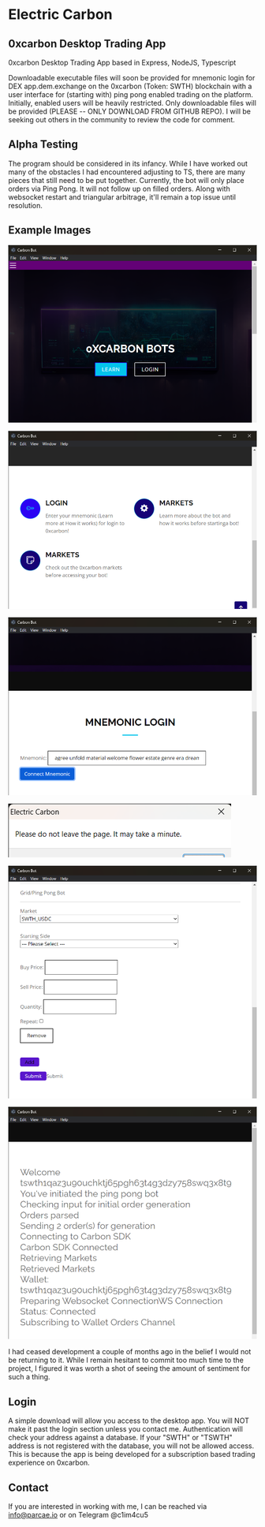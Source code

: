 # Electric Carbon

## 0xcarbon Desktop Trading App
0xcarbon Desktop Trading App based in Express, NodeJS, Typescript

Downloadable executable files will soon be provided for mnemonic login for DEX app.dem.exchange on the 0xcarbon (Token: SWTH) blockchain with a user interface for (starting with) ping pong enabled trading on the platform. Initially, enabled users will be heavily restricted. Only downloadable files will be provided (PLEASE -- ONLY DOWNLOAD FROM GITHUB REPO). I will be seeking out others in the community to review the code for comment.

## Alpha Testing
The program should be considered in its infancy. While I have worked out many of the obstacles I had encountered adjusting to TS, there are many pieces that still need to be put together. Currently, the bot will only place orders via Ping Pong. It will not follow up on filled orders. Along with websocket restart and triangular arbitrage, it'll remain a top issue until resolution.

## Example Images

![alt text](https://github.com/c1im4cu5/0xcarbon_Desktop_Trading_App/blob/main/img/Carbon%20Bot%2001.png)

![alt text](https://github.com/c1im4cu5/0xcarbon_Desktop_Trading_App/blob/main/img/Carbon%20Bot%2002.png)

![alt text](https://github.com/c1im4cu5/0xcarbon_Desktop_Trading_App/blob/main/img/Carbon%20Bot%2004.png)

![alt text](https://github.com/c1im4cu5/0xcarbon_Desktop_Trading_App/blob/main/img/Carbon%20Bot%2005.png)

![alt text](https://github.com/c1im4cu5/0xcarbon_Desktop_Trading_App/blob/main/img/Carbon%20Bot%2008.png)

![alt text](https://github.com/c1im4cu5/0xcarbon_Desktop_Trading_App/blob/main/img/Carbon%20Bot%2010.png)

I had ceased development a couple of months ago in the belief I would not be returning to it. While I remain hesitant to commit too much time to the project, I figured it was worth a shot of seeing the amount of sentiment for such a thing.

## Login
A simple download will allow you access to the desktop app. You will NOT make it past the login section unless you contact me. Authentication will check your address against a database. If your "SWTH" or "TSWTH" address is not registered with the database, you will not be allowed access. This is because the app is being developed for a subscription based trading experience on 0xcarbon.

## Contact
If you are interested in working with me, I can be reached via info@parcae.io or on Telegram @c1im4cu5
